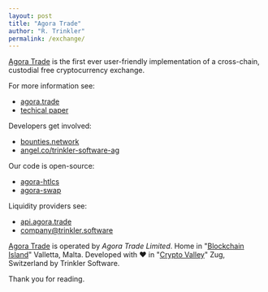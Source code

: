 ```yaml
---
layout: post
title: "Agora Trade"
author: "R. Trinkler"
permalink: /exchange/
---
```


[Agora Trade](https://agora.trade) is the first ever user-friendly implementation of a cross-chain, custodial free cryptocurrency exchange.

For more information see:

- [agora.trade](https://agora.trade)
- [techical paper](https://hackmd.io/s/Bkyntc4EX)

Developers get involved:

- [bounties.network](https://beta.bounties.network/?search=Trinkler)
- [angel.co/trinkler-software-ag](https://angel.co/trinkler-software-ag/)

Our code is open-source:

- [agora-htlcs](https://github.com/Trinkler/agora-htlcs)
- [agora-swap](https://github.com/Trinkler/agora-swap)

Liquidity providers see:

- [api.agora.trade](https://api.agora.trade)
- <a href="mailto:company@trinkler.software?Subject=Inquiry" target="_top">company@trinkler.software</a>

[Agora Trade](https://agora.trade) is operated by _Agora Trade Limited_. Home in "[Blockchain Island](https://cointelegraph.com/news/malta-passes-blockchain-bills-into-law-confirming-malta-as-the-blockchain-island)" Valletta, Malta. Developed with ❤ in "[Crypto Valley](http://uk.businessinsider.com/what-its-like-in-zug-switzerlands-crypto-valley-2018-6?r=US&IR=T)" Zug, Switzerland by Trinkler Software.

Thank you for reading.
